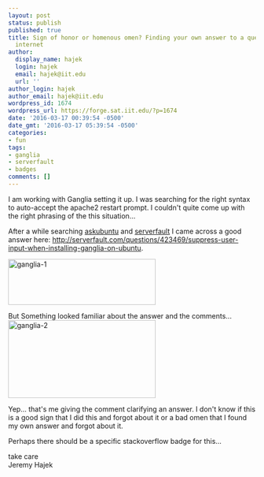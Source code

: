 ```yaml
---
layout: post
status: publish
published: true
title: Sign of honor or homenous omen? Finding your own answer to a question on the
  internet
author:
  display_name: hajek
  login: hajek
  email: hajek@iit.edu
  url: ''
author_login: hajek
author_email: hajek@iit.edu
wordpress_id: 1674
wordpress_url: https://forge.sat.iit.edu/?p=1674
date: '2016-03-17 00:39:54 -0500'
date_gmt: '2016-03-17 05:39:54 -0500'
categories:
- fun
tags:
- ganglia
- serverfault
- badges
comments: []
---
```

<p>I am working with Ganglia setting it up.  I was searching for the right syntax to auto-accept the apache2 restart prompt.  I couldn't quite come up with the right phrasing of the this situation...</p>
<p>After a while searching <a href="http://askubuntu.com">askubuntu</a> and <a href="http://serverfault.com">serverfault</a> I came across a good answer here: <a href="http://serverfault.com/questions/423469/suppress-user-input-when-installing-ganglia-on-ubuntu">http://serverfault.com/questions/423469/suppress-user-input-when-installing-ganglia-on-ubuntu</a>.</p>
<p><a href="/assets/2016/03/ganglia-1.png" rel="attachment wp-att-1675"><img src="/assets/2016/03/ganglia-1-300x93.png" alt="ganglia-1" width="300" height="93" class="alignnone size-medium wp-image-1675" /></a></p>
<p>But Something looked familiar about the answer and the comments...<br />
<a href="/assets/2016/03/ganglia-2.png" rel="attachment wp-att-1676"><img src="/assets/2016/03/ganglia-2-300x158.png" alt="ganglia-2" width="300" height="158" class="alignnone size-medium wp-image-1676" /></a></p>
<p>Yep...  that's me giving the comment clarifying an answer.  I don't know if this is a good sign that I did this and forgot about it or a bad omen that I found my own answer and forgot about it.</p>
<p>Perhaps there should be a specific stackoverflow badge for this...</p>
<p>take care<br />
Jeremy Hajek</p>

